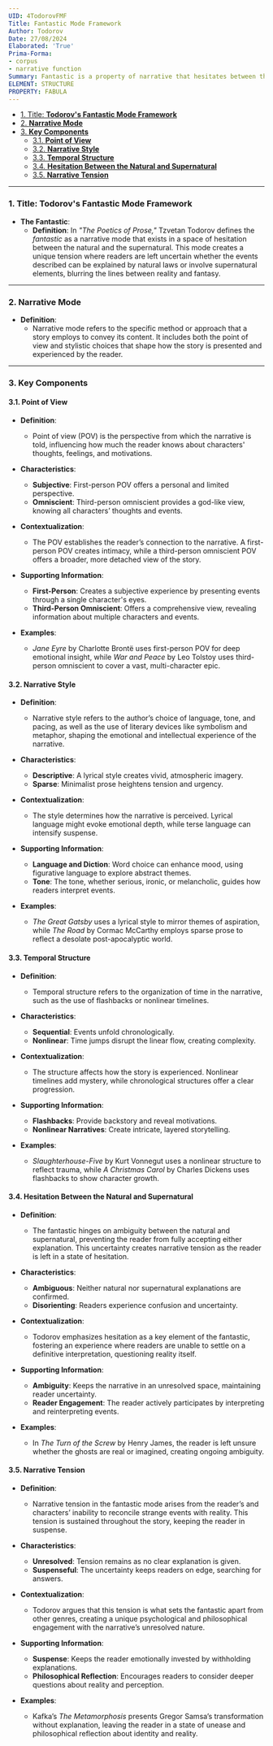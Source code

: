 ```yaml
---
UID: 4TodorovFMF
Title: Fantastic Mode Framework
Author: Todorov
Date: 27/08/2024
Elaborated: 'True'
Prima-Forma:
- corpus
- narrative function
Summary: Fantastic is a property of narrative that hesitates between the natural and supernatural. Fantastic creates narrative tension thru the uncertainty of events being explained by natural law or supernatural elements.
ELEMENT: STRUCTURE
PROPERTY: FABULA
---
```


- [1. Title: **Todorov's Fantastic Mode Framework**](#1-title-todorovs-fantastic-mode-framework)
- [2. **Narrative Mode**](#2-narrative-mode)
- [3. **Key Components**](#3-key-components)
  - [3.1. **Point of View**](#31-point-of-view)
  - [3.2. **Narrative Style**](#32-narrative-style)
  - [3.3. **Temporal Structure**](#33-temporal-structure)
  - [3.4. **Hesitation Between the Natural and Supernatural**](#34-hesitation-between-the-natural-and-supernatural)
  - [3.5. **Narrative Tension**](#35-narrative-tension)




---

### 1. Title: **Todorov's Fantastic Mode Framework**

- **The Fantastic**:
  - **Definition**: In *"The Poetics of Prose,"* Tzvetan Todorov defines the *fantastic* as a narrative mode that exists in a space of hesitation between the natural and the supernatural. This mode creates a unique tension where readers are left uncertain whether the events described can be explained by natural laws or involve supernatural elements, blurring the lines between reality and fantasy.

---

### 2. **Narrative Mode**

- **Definition**: 
  - Narrative mode refers to the specific method or approach that a story employs to convey its content. It includes both the point of view and stylistic choices that shape how the story is presented and experienced by the reader.

---

### 3. **Key Components**

#### 3.1. **Point of View**

- **Definition**: 
  - Point of view (POV) is the perspective from which the narrative is told, influencing how much the reader knows about characters' thoughts, feelings, and motivations.

- **Characteristics**:
  - **Subjective**: First-person POV offers a personal and limited perspective.
  - **Omniscient**: Third-person omniscient provides a god-like view, knowing all characters’ thoughts and events.
  
- **Contextualization**:
  - The POV establishes the reader’s connection to the narrative. A first-person POV creates intimacy, while a third-person omniscient POV offers a broader, more detached view of the story.

- **Supporting Information**:
  - **First-Person**: Creates a subjective experience by presenting events through a single character's eyes. 
  - **Third-Person Omniscient**: Offers a comprehensive view, revealing information about multiple characters and events.

- **Examples**: 
  - *Jane Eyre* by Charlotte Brontë uses first-person POV for deep emotional insight, while *War and Peace* by Leo Tolstoy uses third-person omniscient to cover a vast, multi-character epic.

#### 3.2. **Narrative Style**

- **Definition**: 
  - Narrative style refers to the author’s choice of language, tone, and pacing, as well as the use of literary devices like symbolism and metaphor, shaping the emotional and intellectual experience of the narrative.

- **Characteristics**:
  - **Descriptive**: A lyrical style creates vivid, atmospheric imagery.
  - **Sparse**: Minimalist prose heightens tension and urgency.

- **Contextualization**: 
  - The style determines how the narrative is perceived. Lyrical language might evoke emotional depth, while terse language can intensify suspense.

- **Supporting Information**:
  - **Language and Diction**: Word choice can enhance mood, using figurative language to explore abstract themes.
  - **Tone**: The tone, whether serious, ironic, or melancholic, guides how readers interpret events.

- **Examples**: 
  - *The Great Gatsby* uses a lyrical style to mirror themes of aspiration, while *The Road* by Cormac McCarthy employs sparse prose to reflect a desolate post-apocalyptic world.

#### 3.3. **Temporal Structure**

- **Definition**: 
  - Temporal structure refers to the organization of time in the narrative, such as the use of flashbacks or nonlinear timelines.

- **Characteristics**:
  - **Sequential**: Events unfold chronologically.
  - **Nonlinear**: Time jumps disrupt the linear flow, creating complexity.

- **Contextualization**: 
  - The structure affects how the story is experienced. Nonlinear timelines add mystery, while chronological structures offer a clear progression.

- **Supporting Information**:
  - **Flashbacks**: Provide backstory and reveal motivations.
  - **Nonlinear Narratives**: Create intricate, layered storytelling.

- **Examples**: 
  - *Slaughterhouse-Five* by Kurt Vonnegut uses a nonlinear structure to reflect trauma, while *A Christmas Carol* by Charles Dickens uses flashbacks to show character growth.


#### 3.4. **Hesitation Between the Natural and Supernatural**

- **Definition**: 
  - The fantastic hinges on ambiguity between the natural and supernatural, preventing the reader from fully accepting either explanation. This uncertainty creates narrative tension as the reader is left in a state of hesitation.

- **Characteristics**:
  - **Ambiguous**: Neither natural nor supernatural explanations are confirmed.
  - **Disorienting**: Readers experience confusion and uncertainty.

- **Contextualization**: 
  - Todorov emphasizes hesitation as a key element of the fantastic, fostering an experience where readers are unable to settle on a definitive interpretation, questioning reality itself.

- **Supporting Information**:
  - **Ambiguity**: Keeps the narrative in an unresolved space, maintaining reader uncertainty.
  - **Reader Engagement**: The reader actively participates by interpreting and reinterpreting events.

- **Examples**: 
  - In *The Turn of the Screw* by Henry James, the reader is left unsure whether the ghosts are real or imagined, creating ongoing ambiguity.

#### 3.5. **Narrative Tension**

- **Definition**: 
  - Narrative tension in the fantastic mode arises from the reader’s and characters’ inability to reconcile strange events with reality. This tension is sustained throughout the story, keeping the reader in suspense.

- **Characteristics**:
  - **Unresolved**: Tension remains as no clear explanation is given.
  - **Suspenseful**: The uncertainty keeps readers on edge, searching for answers.

- **Contextualization**: 
  - Todorov argues that this tension is what sets the fantastic apart from other genres, creating a unique psychological and philosophical engagement with the narrative’s unresolved nature.

- **Supporting Information**:
  - **Suspense**: Keeps the reader emotionally invested by withholding explanations.
  - **Philosophical Reflection**: Encourages readers to consider deeper questions about reality and perception.

- **Examples**: 
  - Kafka’s *The Metamorphosis* presents Gregor Samsa’s transformation without explanation, leaving the reader in a state of unease and philosophical reflection about identity and reality.
